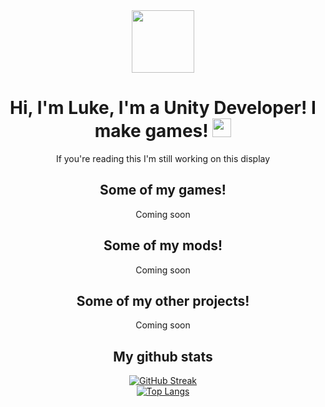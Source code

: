 <div id="header" align="center">
  <img src="https://media.giphy.com/media/M9gbBd9nbDrOTu1Mqx/giphy.gif" width="100"/>

  <div id="badges">
    <!--
    <a href="https://www.linkedin.com/in/lukerapkin/">
    <img src="https://img.shields.io/badge/LinkedIn-blue?style=for-the-badge&logo=linkedin&logoColor=white" alt="LinkedIn Badge"/>
  </a>-->
  <!--
  <a href="your-youtube-URL">
    <img src="https://img.shields.io/badge/YouTube-red?style=for-the-badge&logo=youtube&logoColor=white" alt="Youtube Badge"/>
  </a>-->
  <!--
  <a href="https://twitter.com/lukerapkin">
    <img src="https://img.shields.io/badge/Twitter-blue?style=for-the-badge&logo=twitter&logoColor=white" alt="Twitter Badge"/>
  </a>
  </div>-->

  <img src="https://komarev.com/ghpvc/?username=lyraedan&style=flat-square&color=blue" alt=""/>

  <h1>
  Hi, I'm Luke, I'm a Unity Developer! I make games!
  <img src="https://media.giphy.com/media/hvRJCLFzcasrR4ia7z/giphy.gif" width="30px"/>
  </h1>
  <p>
    If you're reading this I'm still working on this display
  </p>

<h2>
  Some of my games!
</h2>
<p>Coming soon</p>
<!--
  <table width="100%" border="0">
    <tbody align="center">
        <tr><td border="0">
          <img src="http://lyraedan.co.uk/assets/images/img-13.png" width=512 height=256/>
          <h1>
            Cellborn
          </h1>
        </td>
        <td border="0">
          <img src="http://lyraedan.co.uk/assets/images/img-13.png" width=512 height=256/>
        </td>
    </tr>
    </tbody>
  </table>-->
<h2>
  Some of my mods!
</h2>
<p>Coming soon</p>
<!--
<table width="100%" border="0">
    <tbody align="center">
        <tr><td border="0">
          <img src="http://lyraedan.co.uk/assets/images/img-13.png" width=512 height=256/>
          <h1>
            Cellborn
          </h1>
        </td>
        <td border="0">
          <img src="http://lyraedan.co.uk/assets/images/img-13.png" width=512 height=256/>
        </td>
    </tr>
    </tbody>
  </table>
  -->
<h2>
  Some of my other projects!
</h2>
<p>Coming soon</p>
<!--
<table width="100%" border="0">
    <tbody align="center">
        <tr><td border="0">
          <img src="http://lyraedan.co.uk/assets/images/img-13.png" width=512 height=256/>
          <h1>
            Cellborn
          </h1>
        </td>
        <td border="0">
          <img src="http://lyraedan.co.uk/assets/images/img-13.png" width=512 height=256/>
        </td>
    </tr>
    </tbody>
  </table>
-->
  <h2>My github stats</h2>
  
  [![GitHub Streak](http://github-readme-streak-stats.herokuapp.com?user=lyraedan&theme=dark&background=000000)](https://git.io/streak-stats)
  <br/>
  [![Top Langs](https://github-readme-stats.vercel.app/api/top-langs/?username=lyraedan&layout=compact&theme=vision-friendly-dark)](https://github.com/anuraghazra/github-readme-stats)
</div>
<!--
**Lyraedan/Lyraedan** is a ✨ _special_ ✨ repository because its `README.md` (this file) appears on your GitHub profile.

Here are some ideas to get you started:

- 🔭 I’m currently working on ...
- 🌱 I’m currently learning ...
- 👯 I’m looking to collaborate on ...
- 🤔 I’m looking for help with ...
- 💬 Ask me about ...
- 📫 How to reach me: ...
- 😄 Pronouns: ...
- ⚡ Fun fact: ...
-->
